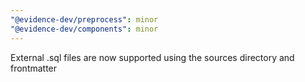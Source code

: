 ```yaml
---
"@evidence-dev/preprocess": minor
"@evidence-dev/components": minor
---
```


External .sql files are now supported using the sources directory and frontmatter
